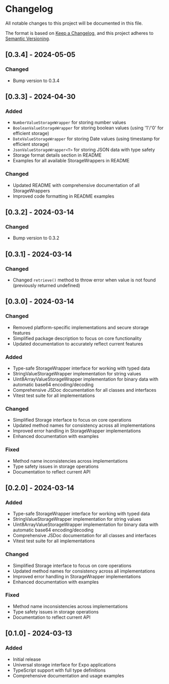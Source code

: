 # Changelog

All notable changes to this project will be documented in this file.

The format is based on [Keep a Changelog](https://keepachangelog.com/en/1.0.0/),
and this project adheres to [Semantic Versioning](https://semver.org/spec/v2.0.0.html).

## [0.3.4] - 2024-05-05

### Changed

- Bump version to 0.3.4

## [0.3.3] - 2024-04-30

### Added

- `NumberValueStorageWrapper` for storing number values
- `BooleanValueStorageWrapper` for storing boolean values (using '1'/'0' for efficient storage)
- `DateValueStorageWrapper` for storing Date values (using timestamp for efficient storage)
- `JsonValueStorageWrapper<T>` for storing JSON data with type safety
- Storage format details section in README
- Examples for all available StorageWrappers in README

### Changed

- Updated README with comprehensive documentation of all StorageWrappers
- Improved code formatting in README examples

## [0.3.2] - 2024-03-14

### Changed

- Bump version to 0.3.2

## [0.3.1] - 2024-03-14

### Changed

- Changed `retrieve()` method to throw error when value is not found (previously returned undefined)

## [0.3.0] - 2024-03-14

### Changed

- Removed platform-specific implementations and secure storage features
- Simplified package description to focus on core functionality
- Updated documentation to accurately reflect current features

### Added

- Type-safe StorageWrapper interface for working with typed data
- StringValueStorageWrapper implementation for string values
- Uint8ArrayValueStorageWrapper implementation for binary data with automatic base64 encoding/decoding
- Comprehensive JSDoc documentation for all classes and interfaces
- Vitest test suite for all implementations

### Changed

- Simplified Storage interface to focus on core operations
- Updated method names for consistency across all implementations
- Improved error handling in StorageWrapper implementations
- Enhanced documentation with examples

### Fixed

- Method name inconsistencies across implementations
- Type safety issues in storage operations
- Documentation to reflect current API

## [0.2.0] - 2024-03-14

### Added

- Type-safe StorageWrapper interface for working with typed data
- StringValueStorageWrapper implementation for string values
- Uint8ArrayValueStorageWrapper implementation for binary data with automatic base64 encoding/decoding
- Comprehensive JSDoc documentation for all classes and interfaces
- Vitest test suite for all implementations

### Changed

- Simplified Storage interface to focus on core operations
- Updated method names for consistency across all implementations
- Improved error handling in StorageWrapper implementations
- Enhanced documentation with examples

### Fixed

- Method name inconsistencies across implementations
- Type safety issues in storage operations
- Documentation to reflect current API

## [0.1.0] - 2024-03-13

### Added

- Initial release
- Universal storage interface for Expo applications
- TypeScript support with full type definitions
- Comprehensive documentation and usage examples
